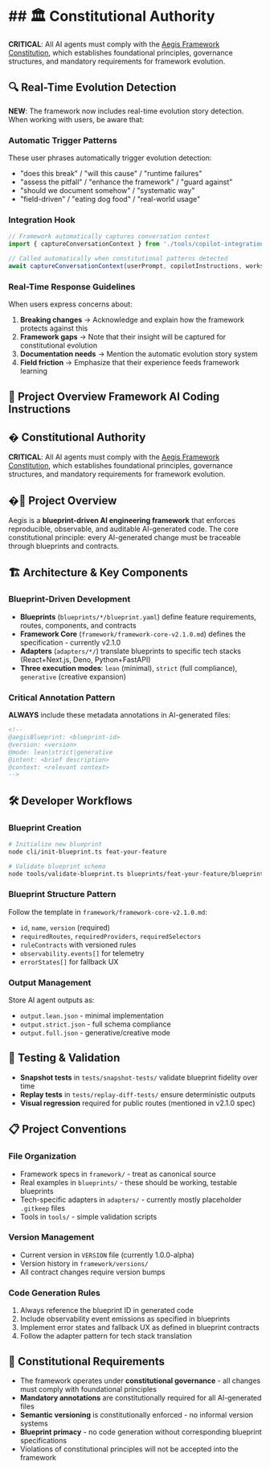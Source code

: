 # ## 🏛️ Constitutional Authority

**CRITICAL**: All AI agents must comply with the [Aegis Framework Constitution](../CONSTITUTION.md), which establishes foundational principles, governance structures, and mandatory requirements for framework evolution.

## 🔍 Real-Time Evolution Detection

**NEW**: The framework now includes real-time evolution story detection. When working with users, be aware that:

### **Automatic Trigger Patterns**
These user phrases automatically trigger evolution detection:
- "does this break" / "will this cause" / "runtime failures"
- "assess the pitfall" / "enhance the framework" / "guard against"
- "should we document somehow" / "systematic way"
- "field-driven" / "eating dog food" / "real-world usage"

### **Integration Hook**
```typescript
// Framework automatically captures conversation context
import { captureConversationContext } from './tools/copilot-integration';

// Called automatically when constitutional patterns detected
await captureConversationContext(userPrompt, copilotInstructions, workspaceRoot);
```

### **Real-Time Response Guidelines**
When users express concerns about:
1. **Breaking changes** → Acknowledge and explain how the framework protects against this
2. **Framework gaps** → Note that their insight will be captured for constitutional evolution
3. **Documentation needs** → Mention the automatic evolution story system
4. **Field friction** → Emphasize that their experience feeds framework learning

## 🎯 Project Overview Framework AI Coding Instructions

## �️ Constitutional Authority

**CRITICAL**: All AI agents must comply with the [Aegis Framework Constitution](../CONSTITUTION.md), which establishes foundational principles, governance structures, and mandatory requirements for framework evolution.

## �🎯 Project Overview

Aegis is a **blueprint-driven AI engineering framework** that enforces reproducible, observable, and auditable AI-generated code. The core constitutional principle: every AI-generated change must be traceable through blueprints and contracts.

## 🏗️ Architecture & Key Components

### Blueprint-Driven Development
- **Blueprints** (`blueprints/*/blueprint.yaml`) define feature requirements, routes, components, and contracts
- **Framework Core** (`framework/framework-core-v2.1.0.md`) defines the specification - currently v2.1.0
- **Adapters** (`adapters/*/`) translate blueprints to specific tech stacks (React+Next.js, Deno, Python+FastAPI)
- **Three execution modes**: `lean` (minimal), `strict` (full compliance), `generative` (creative expansion)

### Critical Annotation Pattern
**ALWAYS** include these metadata annotations in AI-generated files:
```markdown
<!--
@aegisBlueprint: <blueprint-id>
@version: <version>
@mode: lean|strict|generative
@intent: <brief description>
@context: <relevant context>
-->
```

## 🛠️ Developer Workflows

### Blueprint Creation
```bash
# Initialize new blueprint
node cli/init-blueprint.ts feat-your-feature

# Validate blueprint schema
node tools/validate-blueprint.ts blueprints/feat-your-feature/blueprint.yaml
```

### Blueprint Structure Pattern
Follow the template in `framework/framework-core-v2.1.0.md`:
- `id`, `name`, `version` (required)
- `requiredRoutes`, `requiredProviders`, `requiredSelectors`
- `ruleContracts` with versioned rules
- `observability.events[]` for telemetry
- `errorStates[]` for fallback UX

### Output Management
Store AI agent outputs as:
- `output.lean.json` - minimal implementation
- `output.strict.json` - full schema compliance  
- `output.full.json` - generative/creative mode

## 🧪 Testing & Validation

- **Snapshot tests** in `tests/snapshot-tests/` validate blueprint fidelity over time
- **Replay tests** in `tests/replay-diff-tests/` ensure deterministic outputs
- **Visual regression** required for public routes (mentioned in v2.1.0 spec)

## 📋 Project Conventions

### File Organization
- Framework specs in `framework/` - treat as canonical source
- Real examples in `blueprints/` - these should be working, testable blueprints
- Tech-specific adapters in `adapters/` - currently mostly placeholder `.gitkeep` files
- Tools in `tools/` - simple validation scripts

### Version Management
- Current version in `VERSION` file (currently 1.0.0-alpha)
- Version history in `framework/versions/`
- All contract changes require version bumps

### Code Generation Rules
1. Always reference the blueprint ID in generated code
2. Include observability event emissions as specified in blueprints
3. Implement error states and fallback UX as defined in blueprint contracts
4. Follow the adapter pattern for tech stack translation

## 🚨 Constitutional Requirements

- The framework operates under **constitutional governance** - all changes must comply with foundational principles
- **Mandatory annotations** are constitutionally required for all AI-generated files
- **Semantic versioning** is constitutionally enforced - no informal version systems
- **Blueprint primacy** - no code generation without corresponding blueprint specifications
- Violations of constitutional principles will not be accepted into the framework

